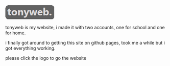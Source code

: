 [![tonyweb logo ](tonywebprerounded.png)](https://tonydsoy.github.io/)

tonyweb is my website, i made it with two accounts, one for school and one for home.

i finally got around to getting this site on github pages, took me a while but i got everything working.

please click the logo to go the website